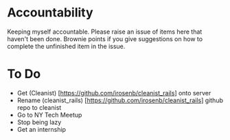 Accountability
==============

Keeping myself accountable. Please raise an issue of items here that haven't been done. Brownie points if you give suggestions on how to complete the unfinished item in the issue.

# To Do

- Get (Cleanist) [https://github.com/irosenb/cleanist_rails] onto server
- Rename (cleanist_rails) [https://github.com/irosenb/cleanist_rails] github repo to cleanist
- Go to NY Tech Meetup 
- Stop being lazy 
- Get an internship


